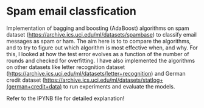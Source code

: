 # Spam email classfication

Implementation of bagging and boosting (AdaBoost) algorithms on spam dataset (https://archive.ics.uci.edu/ml/datasets/spambase) to classify email messages as spam or ham. The aim here is to to compare the algorithms, and to try to figure out which algorithm
is most effective when, and why. For this, I looked at how the test error evolves as a function of the number
of rounds and checked for overfitting. I have also implemented the algorithms on other datasets like letter recognition dataset (https://archive.ics.uci.edu/ml/datasets/letter+recognition) and German credit dataset (https://archive.ics.uci.edu/ml/datasets/statlog+(german+credit+data) to run experiments and evaluate the models. 

Refer to the IPYNB file for detailed explanation!

